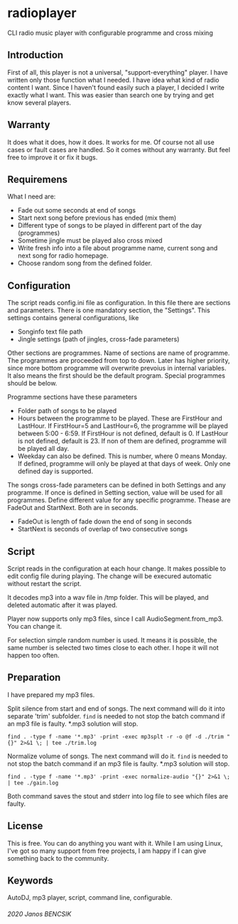 # radioplayer

CLI radio music player with configurable programme and cross mixing

## Introduction

First of all, this player is not a universal, "support-everything" player.
I have written only those function what I needed. I have idea what kind of
radio content I want. Since I haven't found easily such a player, I decided
I write exactly what I want. This was easier than search one by trying and
get know several players.

## Warranty

It does what it does, how it does. 
It works for me. Of course not all use cases or fault cases are handled. 
So it comes without any warranty. But feel free to improve it or fix it bugs.

## Requiremens

What I need are:
- Fade out some seconds at end of songs
- Start next song before previous has ended (mix them)
- Different type of songs to be played in different part of the day (programmes)
- Sometime jingle must be played also cross mixed
- Write fresh info into a file about programme name, current song and next song
  for radio homepage.
- Choose random song from the defined folder.

## Configuration

The script reads config.ini file as configuration. 
In this file there are sections and parameters.
There is one mandatory section, the "Settings".
This settings contains general configurations, like 
- Songinfo text file path
- Jingle settings (path of jingles, cross-fade parameters)

Other sections are programmes. Name of sections are name of programme.
The programmes are proceeded from top to down. Later has higher priority, since
more bottom programme will overwrite prevoius in internal variables. It also
means the first should be the default program. Special programmes should be
below.

Programme sections have these parameters
- Folder path of songs to be played
- Hours between the programme to be played. These are FirstHour and LastHour.
  If FirstHour=5 and LastHour=6, the programme will be played between 5:00 - 6:59.
  If FirstHour is not defined, default is 0.
  If LastHour is not defined, default is 23.
  If non of them are defined, programme will be played all day.
- Weekday can also be defined. This is number, where 0 means Monday.
  If defined, programme will only be played at that days of week.
  Only one defined day is supported.
  
The songs cross-fade parameters can be defined in both Settings and any programme.
If once is defined in Setting section, value will be used for all programmes.
Define different value for any specific programme. 
Thease are FadeOut and StartNext. Both are in seconds.
- FadeOut is length of fade down the end of song in seconds
- StartNext is seconds of overlap of two consecutive songs

## Script

Script reads in the configuration at each hour change. It makes possible to edit
config file during playing. The change will be execured automatic without 
restart the script. 

It decodes mp3 into a wav file in /tmp folder. This will be played, and deleted
automatic after it was played. 

Player now supports only mp3 files, since I call AudioSegment.from_mp3. You can
change it.

For selection simple random number is used. It means it is possible, the same
number is selected two times close to each other. I hope it will not happen too
often.

## Preparation

I have prepared my mp3 files.

Split silence from start and end of songs. The next command will do it into
separate 'trim' subfolder. `find` is needed to not stop the batch command if
an mp3 file is faulty. *.mp3 solution will stop.

`find . -type f -name '*.mp3' -print -exec mp3splt -r -o @f -d ./trim "{}" 2>&1 \; | tee ./trim.log`

Normalize volume of songs. The next command will do it. 
`find` is needed to not stop the batch command if an mp3 file is faulty. 
*.mp3 solution will stop.

`find . -type f -name '*.mp3' -print -exec normalize-audio "{}" 2>&1 \; | tee ./gain.log`

Both command saves the stout and stderr into log file to see which files are faulty.

## License

This is free. You can do anything you want with it.
While I am using Linux, I've got so many support from free projects,
I am happy if I can give something back to the community.

## Keywords

AutoDJ, mp3 player, script, command line, configurable.

###### 2020 Janos BENCSIK


